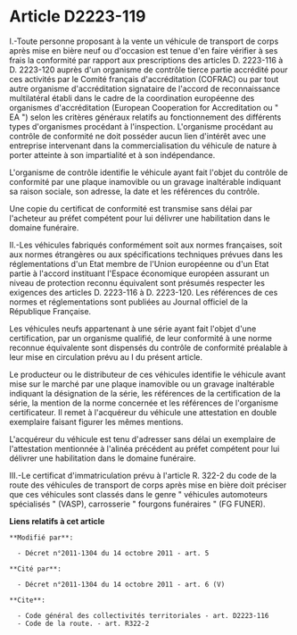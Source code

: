 # Article D2223-119

I.-Toute personne proposant à la vente un véhicule de transport de corps après mise en bière neuf ou d'occasion est tenue
d'en faire vérifier à ses frais la conformité par rapport aux prescriptions des articles D. 2223-116 à D. 2223-120 auprès
d'un organisme de contrôle tierce partie accrédité pour ces activités par le Comité français d'accréditation (COFRAC) ou par
tout autre organisme d'accréditation signataire de l'accord de reconnaissance multilatéral établi dans le cadre de la
coordination européenne des organismes d'accréditation (European Cooperation for Accreditation ou " EA ") selon les critères
généraux relatifs au fonctionnement des différents types d'organismes procédant à l'inspection. L'organisme procédant au
contrôle de conformité ne doit posséder aucun lien d'intérêt avec une entreprise intervenant dans la commercialisation du
véhicule de nature à porter atteinte à son impartialité et à son indépendance. 

L'organisme de contrôle identifie le véhicule ayant fait l'objet du contrôle de conformité par une plaque inamovible ou un
gravage inaltérable indiquant sa raison sociale, son adresse, la date et les références du contrôle. 

Une copie du certificat de conformité est transmise sans délai par l'acheteur au préfet compétent pour lui délivrer une
habilitation dans le domaine funéraire. 

II.-Les véhicules fabriqués conformément soit aux normes françaises, soit aux normes étrangères ou aux spécifications
techniques prévues dans les réglementations d'un Etat membre de l'Union européenne ou d'un Etat partie à l'accord instituant
l'Espace économique européen assurant un niveau de protection reconnu équivalent sont présumés respecter les exigences des
articles D. 2223-116 à D. 2223-120. Les références de ces normes et réglementations sont publiées au Journal officiel de la
République Française. 

Les véhicules neufs appartenant à une série ayant fait l'objet d'une certification, par un organisme qualifié, de leur
conformité à une norme reconnue équivalente sont dispensés du contrôle de conformité préalable à leur mise en circulation
prévu au I du présent article. 

Le producteur ou le distributeur de ces véhicules identifie le véhicule avant mise sur le marché par une plaque inamovible ou
un gravage inaltérable indiquant la désignation de la série, les références de la certification de la série, la mention de la
norme concernée et les références de l'organisme certificateur. Il remet à l'acquéreur du véhicule une attestation en double
exemplaire faisant figurer les mêmes mentions. 

L'acquéreur du véhicule est tenu d'adresser sans délai un exemplaire de l'attestation mentionnée à l'alinéa précédent au
préfet compétent pour lui délivrer une habilitation dans le domaine funéraire. 

III.-Le certificat d'immatriculation prévu à l'article R. 322-2 du code de la route des véhicules de transport de corps après
mise en bière doit préciser que ces véhicules sont classés dans le genre " véhicules automoteurs spécialisés " (VASP),
carrosserie " fourgons funéraires " (FG FUNER).

**Liens relatifs à cet article**

	**Modifié par**:

	  - Décret n°2011-1304 du 14 octobre 2011 - art. 5

	**Cité par**:

	  - Décret n°2011-1304 du 14 octobre 2011 - art. 6 (V)

	**Cite**:

	  - Code général des collectivités territoriales - art. D2223-116
	  - Code de la route. - art. R322-2
